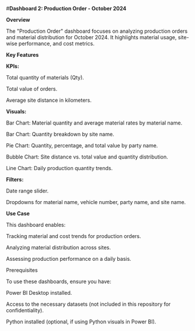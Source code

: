 #**Dashboard 2:  Production Order - October 2024**

**Overview**

The "Production Order" dashboard focuses on analyzing production orders and material distribution for October 2024. It highlights material usage, site-wise performance, and cost metrics.

**Key Features**

**KPIs:**

Total quantity of materials (Qty).

Total value of orders.

Average site distance in kilometers.

**Visuals:**

Bar Chart: Material quantity and average material rates by material name.

Bar Chart: Quantity breakdown by site name.

Pie Chart: Quantity, percentage, and total value by party name.

Bubble Chart: Site distance vs. total value and quantity distribution.

Line Chart: Daily production quantity trends.

**Filters:**

Date range slider.

Dropdowns for material name, vehicle number, party name, and site name.

**Use Case**

This dashboard enables:

Tracking material and cost trends for production orders.

Analyzing material distribution across sites.

Assessing production performance on a daily basis.


Prerequisites

To use these dashboards, ensure you have:

Power BI Desktop installed.

Access to the necessary datasets (not included in this repository for confidentiality).

Python installed (optional, if using Python visuals in Power BI).

